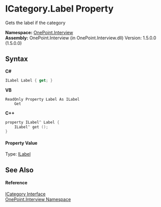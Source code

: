 # ICategory.Label Property 
 

Gets the label if the category

**Namespace:**&nbsp;<a href="N_OnePoint_Interview">OnePoint.Interview</a><br />**Assembly:**&nbsp;OnePoint.Interview (in OnePoint.Interview.dll) Version: 1.5.0.0 (1.5.0.0)

## Syntax

**C#**<br />
``` C#
ILabel Label { get; }
```

**VB**<br />
``` VB
ReadOnly Property Label As ILabel
	Get
```

**C++**<br />
``` C++
property ILabel^ Label {
	ILabel^ get ();
}
```


#### Property Value
Type: <a href="T_OnePoint_Interview_ILabel">ILabel</a>

## See Also


#### Reference
<a href="T_OnePoint_Interview_ICategory">ICategory Interface</a><br /><a href="N_OnePoint_Interview">OnePoint.Interview Namespace</a><br />